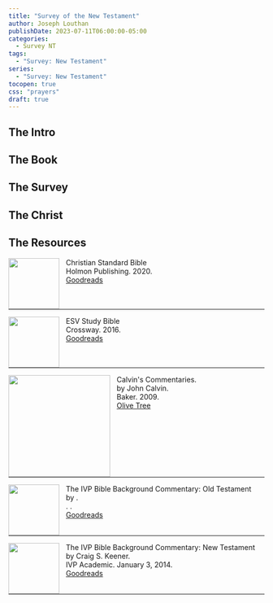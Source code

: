 ```yaml
---
title: "Survey of the New Testament"
author: Joseph Louthan
publishDate: 2023-07-11T06:00:00-05:00
categories:
  - Survey NT
tags:
  - "Survey: New Testament"
series:
  - "Survey: New Testament"
tocopen: true
css: "prayers"
draft: true
---
```

## The Intro

<div style="page-break-after: always;"></div>

## The Book

<div style="page-break-after: always;"></div>

## The Survey


## The Christ

## The Resources

<img src="/images/resources/bible-CSB-paperback.jpg" align="left" width="100" style="padding-right: 10px" />Christian Standard Bible  
Holmon Publishing. 2020.  
[Goodreads](https://www.goodreads.com/book/show/30746802-csb-outreach-bible)

<p style="clear:both;">

---

<img src="/images/resources/bible-ESV-study-bible.jpg" align="left" width="100" style="padding-right: 10px" />ESV Study Bible  
Crossway. 2016.  
[Goodreads](https://www.goodreads.com/book/show/5031805-esv-study-bible?ac=1&from_search=true&qid=BEzDEv7NUE&rank=1)

<p style="clear:both;">

---

<img src="/images/resources/commentary-calvin-set.png" align="left" width="200" style="padding-right: 10px" />Calvin's Commentaries.  
by John Calvin.  
Baker. 2009.  
[Olive Tree](https://www.olivetree.com/store/product.php?productid=17517)

<p style="clear:both;">

---

<img src="/images/resources/commentary-ivp-background-ot-walton.jpg" align="left" width="100" style="padding-right: 10px" />The IVP Bible Background Commentary: Old Testament  
by .  
. .  
[Goodreads]()

<p style="clear:both;">

---

<img src="/images/resources/commentary-ivp-background-nt-keener.jpg" align="left" width="100" style="padding-right: 10px" />The IVP Bible Background Commentary: New Testament  
by Craig S. Keener.  
IVP Academic. January 3, 2014.  
[Goodreads](https://www.goodreads.com/book/show/17861691-the-ivp-bible-background-commentary)

<p style="clear:both;">

---
